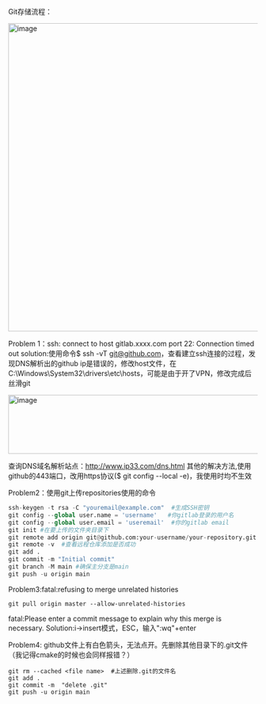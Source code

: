 Git存储流程：

<img width="1113" height="622" alt="image" src="https://github.com/user-attachments/assets/bdb187cb-528b-4310-8f44-f6b3c39fad38" />


Problem 1：ssh: connect to host gitlab.xxxx.com port 22: Connection timed out
solution:使用命令$ ssh -vT git@github.com，查看建立ssh连接的过程，发现DNS解析出的github ip是错误的，修改host文件，在C:\Windows\System32\drivers\etc\hosts，可能是由于开了VPN，修改完成后丝滑git

<img width="623" height="119" alt="image" src="https://github.com/user-attachments/assets/a265efc4-a8c5-4a7c-94eb-5d3bd1fa4009" />

查询DNS域名解析站点：http://www.ip33.com/dns.html
其他的解决方法,使用github的443端口，改用https协议($ git config --local -e)，我使用时均不生效

Problem2：使用git上传repositories使用的命令
```python
ssh-keygen -t rsa -C "youremail@example.com"  #生成SSH密钥
git config --global user.name = 'username'   #你gitlab登录的用户名
git config --global user.email = 'useremail'  #你的gitlab email
git init #在要上传的文件夹目录下
git remote add origin git@github.com:your-username/your-repository.git  #关联远程仓库
git remote -v  #查看远程仓库添加是否成功
git add .
git commit -m "Initial commit"
git branch -M main #确保主分支是main
git push -u origin main
```

Problem3:fatal:refusing to merge unrelated histories
```
git pull origin master --allow-unrelated-histories
```
fatal:Please enter a commit message to explain why this merge is necessary.
Solution:i->insert模式，ESC，输入":wq"+enter


Problem4: github文件上有白色箭头，无法点开。先删除其他目录下的.git文件（我记得cmake的时候也会同样报错？）
```
git rm --cached <file name>  #上述删除.git的文件名
git add .
git commit -m  "delete .git"
git push -u origin main
```

